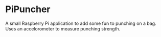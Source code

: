 # PiPuncher
A small Raspberry Pi application to add some fun to punching on a bag.
Uses an accelorometer to measure punching strength.